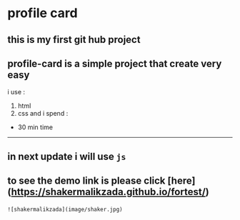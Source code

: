 # profile card 
## this is my first git hub project
**profile-card** is a simple project that create very easy
---
i use :
1. html 
2. css
 and i spend :
 - 30 min time
 ---
 in next update i will use `js`
 ---
 to see the demo link is please click [here] (https://shakermalikzada.github.io/fortest/) 
 ---
 	![shakermalikzada](image/shaker.jpg)
    
